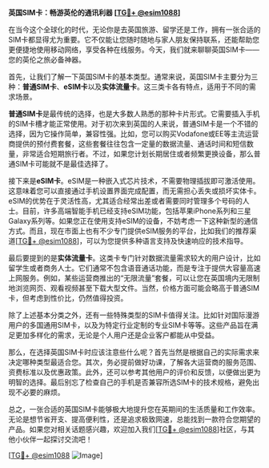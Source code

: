 **英国SIM卡：畅游英伦的通讯利器 [[TG💪+ @esim1088](https://t.me/s/esim1088)]**

在当今这个全球化的时代，无论你是去英国旅游、留学还是工作，拥有一张合适的SIM卡都显得尤为重要。它不仅能让您随时随地与家人朋友保持联系，还能帮助您更便捷地使用移动网络，享受各种在线服务。今天，我们就来聊聊英国SIM卡——您的英伦之旅必备神器。

首先，让我们了解一下英国SIM卡的基本类型。通常来说，英国SIM卡主要分为三种：**普通SIM卡**、**eSIM卡**以及**实体流量卡**。这三类卡各有特点，适用于不同的需求场景。

**普通SIM卡**是最传统的选择，也是大多数人熟悉的那种卡片形式。它需要插入手机的SIM卡槽才能正常使用。对于初次来到英国的人来说，普通SIM卡是一个不错的选择，因为它操作简单，兼容性强。比如，您可以购买Vodafone或EE等主流运营商提供的预付费套餐，这些套餐往往包含一定量的数据流量、通话时间和短信数量，非常适合短期旅行者。不过，如果您计划长期居住或者频繁更换设备，那么普通SIM卡可能就不是最佳选择了。

接下来是**eSIM卡**。eSIM是一种嵌入式芯片技术，不需要物理插拔即可激活使用。这意味着您可以直接通过手机设置界面完成配置，而无需担心丢失或损坏实体卡。eSIM的优势在于灵活性高，尤其适合经常出差或者需要同时管理多个号码的人士。目前，许多高端智能手机已经支持eSIM功能，包括苹果iPhone系列和三星Galaxy系列等。如果您正在使用支持eSIM的设备，不妨考虑一下这种新型的通信方式。而且，现在市面上也有不少专门提供eSIM服务的平台，比如我们的推荐渠道[[TG💪+ @esim1088](https://t.me/s/esim1088)]，可以为您提供多种语言支持及快速响应的技术指导。

最后要提到的是**实体流量卡**。这类卡专门针对数据流量需求较大的用户设计，比如留学生或者商务人士。它们通常不包含语音通话功能，而是专注于提供大容量高速上网服务。例如，某些运营商推出的“无限流量”套餐，可以让您在英国境内无限制地浏览网页、观看视频甚至下载大型文件。当然，价格方面可能会略高于普通SIM卡，但考虑到性价比，仍然值得投资。

除了上述基本分类之外，还有一些特殊类型的SIM卡值得关注。比如针对国际漫游用户的多国通用SIM卡，以及为特定行业定制的专业SIM卡等等。这些产品旨在满足更加多样化的需求，无论是个人用户还是企业客户都能从中受益。

那么，在选择英国SIM卡时应该注意些什么呢？首先当然是根据自己的实际需求来决定哪种类型最适合您。其次，务必提前做好功课，了解各大运营商的服务范围、资费标准以及优惠政策。此外，还可以参考其他用户的评价和反馈，以便做出更为明智的选择。最后别忘了检查自己的手机是否兼容所选SIM卡的技术规格，避免出现不必要的麻烦。

总之，一张合适的英国SIM卡能够极大地提升您在英期间的生活质量和工作效率。无论是想节省开支、提高便利性，还是追求极致网速，总能找到一款符合您期望的产品。如果您对相关话题感兴趣，欢迎加入我们[[TG💪+ @esim1088](https://t.me/s/esim1088)]社区，与其他小伙伴一起探讨交流吧！

[[TG💪+ @esim1088](https://t.me/s/esim1088) ![Image](https://i.postimg.cc/4NQfJmqS/Snipaste-2025-05-13-00-14-12.png)]